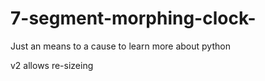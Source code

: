 7-segment-morphing-clock-
=========================

Just an means to a cause to learn more about python

v2 allows re-sizeing


